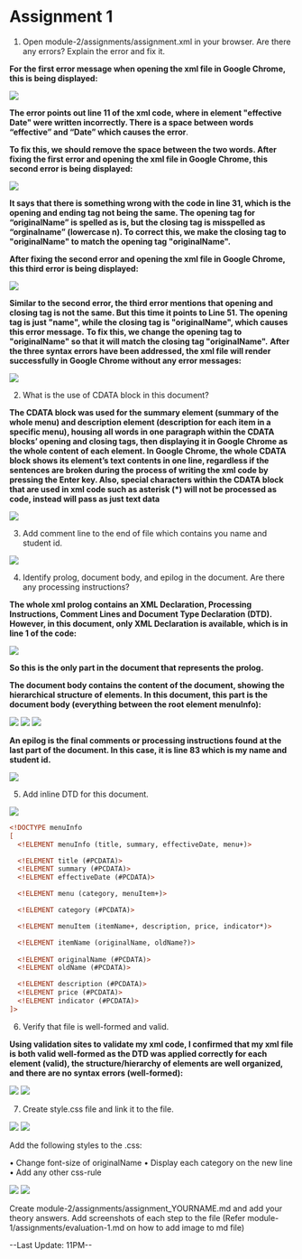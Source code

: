 # Assignment 1
1.	Open module-2/assignments/assignment.xml in your browser. Are there any errors?
Explain the error and fix it.

**For the first error message when opening the xml file in Google Chrome, this is being displayed:**

![](images/error1.png)

**The error points out line 11 of the xml code, where in element "effective Date" were written incorrectly. There is a space between words “effective” and “Date” which causes the error**. 

**To fix this, we should remove the space between the two words. After fixing the first error and opening the xml file in Google Chrome, this second error is being displayed:**

![](images/error2.png)

**It says that there is something wrong with the code in line 31, which is the opening and ending tag not being the same. The opening tag for “originalName” is spelled as is, but the closing tag is misspelled as “orginalname” (lowercase n). To correct this, we make the closing tag to "originalName" to match the opening tag "originalName".**

**After fixing the second error and opening the xml file in Google Chrome, this third error is being displayed:**

![](images/error3.png)

**Similar to the second error, the third error mentions that opening and closing tag is not the same. But this time it points to Line 51. The opening tag is just "name", while the closing tag is "originalName", which causes this error message.**
**To fix this, we change the opening tag to "originalName" so that it will match the closing tag "originalName".**
**After the three syntax errors have been addressed, the xml file will render successfully in Google Chrome without any error messages:**

![](images/errorfixed.PNG)


2.	What is the use of CDATA block in this document?

**The CDATA block was used for the summary element (summary of the whole menu) and description element (description for each item in a specific menu), housing all words in one paragraph within the CDATA blocks’ opening and closing tags, then displaying it in Google Chrome as the whole content of each element. In Google Chrome, the whole CDATA block shows its element’s text contents in one line, regardless if the sentences are broken during the process of writing the xml code by pressing the Enter key. Also, special characters within the CDATA block that are used in xml code such as asterisk (*) will not be processed as code, instead will pass as just text data**

![](images/CDATAblock.png)

3.	Add comment line to the end of file which contains you name and student id.

![](images/CommentName.png)

4.	Identify prolog, document body, and epilog in the document. Are there any processing instructions?

**The whole xml prolog contains an XML Declaration, Processing Instructions, Comment Lines and Document Type Declaration (DTD). However, in this document, only XML Declaration is available, which is in line 1 of the code:**

![](images/prolog.png)

**So this is the only part in the document that represents the prolog.**

**The document body contains the content of the document, showing the hierarchical structure of elements. In this document, this part is the document body (everything between the root element menuInfo):**

![](images/docbody1.png)
![](images/docbody2.png)
![](images/docbody3.png)

**An epilog is the final comments or processing instructions found at the last part of the document. In this case, it is line 83 which is my name and student id.**

![](images/epilog.png)

5.	Add inline DTD for this document.

![](images/DTD.png)



```htm
<!DOCTYPE menuInfo
[ 
  <!ELEMENT menuInfo (title, summary, effectiveDate, menu+)>

  <!ELEMENT title (#PCDATA)>
  <!ELEMENT summary (#PCDATA)>
  <!ELEMENT effectiveDate (#PCDATA)>

  <!ELEMENT menu (category, menuItem+)>

  <!ELEMENT category (#PCDATA)>

  <!ELEMENT menuItem (itemName+, description, price, indicator*)>

  <!ELEMENT itemName (originalName, oldName?)>
  
  <!ELEMENT originalName (#PCDATA)>
  <!ELEMENT oldName (#PCDATA)>

  <!ELEMENT description (#PCDATA)>
  <!ELEMENT price (#PCDATA)>
  <!ELEMENT indicator (#PCDATA)>
]>

```


6.	Verify that file is well-formed and valid.

**Using validation sites to validate my xml code, I confirmed that my xml file is both valid well-formed as the DTD was applied correctly for each element (valid), the structure/hierarchy of elements are well organized, and there are no syntax errors (well-formed):**


![](images/verify1.png)
![](images/verify2.png)

7.	Create style.css file and link it to the file. 

![](images/style1.png)
![](images/style2.png)

Add the following styles to the .css:

•	Change font-size of originalName
•	Display each category on the new line
•	Add any other css-rule

![](images/style3.png)
![](images/style4.png)

Create module-2/assignments/assignment_YOURNAME.md and add your theory answers. Add screenshots of each step to the file (Refer module-1/assignments/evaluation-1.md on how to add image to md file)

--Last Update: 11PM--



